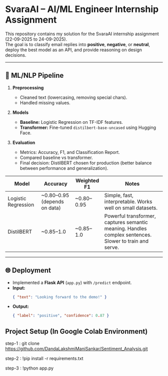 # SvaraAI – AI/ML Engineer Internship Assignment

This repository contains my solution for the SvaraAI internship assignment (22-09-2025 to 24-09-2025).  
The goal is to classify email replies into **positive**, **negative**, or **neutral**, deploy the best model as an API, and provide reasoning on design decisions.  

---

## 🚀 ML/NLP Pipeline

1. **Preprocessing**  
   - Cleaned text (lowercasing, removing special chars).  
   - Handled missing values.  

2. **Models**  
   - **Baseline:** Logistic Regression on TF-IDF features.  
   - **Transformer:** Fine-tuned `distilbert-base-uncased` using Hugging Face.  

3. **Evaluation**  
   - Metrics: Accuracy, F1, and Classification Report.  
   - Compared baseline vs transformer.  
   - Final decision: DistilBERT chosen for production (better balance between performance and generalization).
  
| Model               | Accuracy                      | Weighted F1 | Notes                                                                                                  |
| ------------------- | ----------------------------- | ----------- | ------------------------------------------------------------------------------------------------------ |
| Logistic Regression | \~0.80–0.95 (depends on data) | \~0.80–0.95 | Simple, fast, interpretable. Works well on small datasets.                                             |
| DistilBERT          | \~0.85–1.0                    | \~0.85–1.0  | Powerful transformer, captures semantic meaning. Handles complex sentences. Slower to train and serve. |
  

---

## 🌐 Deployment

- Implemented a **Flask API** (`app.py`) with `/predict` endpoint.  
- **Input:**  
  ```json
  { "text": "Looking forward to the demo!" }
- **Output:**
  ```json
  { "label": "positive", "confidence": 0.87 }

## Project Setup (In Google Colab Environment)

step-1 : git clone https://github.com/DandaLakshmiManiSankar/Sentiment_Analysis.git

step-2 : !pip install -r requirements.txt

step-3 : !python app.py
